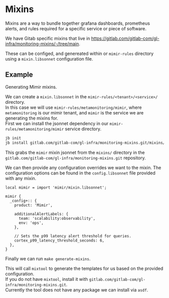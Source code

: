 # Mixins

Mixins are a way to bundle together grafana dashboards, prometheus alerts, and rules required for a specific service or piece of software.

We have Gitab specific mixins that live in https://gitlab.com/gitlab-com/gl-infra/monitoring-mixins/-/tree/main.

These can be configed, and genereated within or `mimir-rules` directory using a `mixin.libsonnet` configuration file.

## Example

Generating Mimir mixins.

We can create a `mixin.libsonnet` in the `mimir-rules/<tenant>/<service>/` directory.\
In this case we will use `mimir-rules/metamonitoring/mimir`, where `metamonitoring` is our mimir tenant, and `mimir` is the service we are generating the mixins for.\
First we can install the jsonnet dependency in our `mimir-rules/metamonitoring/mimir` service directory.

```bash
jb init
jb install gitlab.com/gitlab-com/gl-infra/monitoring-mixins.git/mixins/mimir@main
```

This grabs the `mimir` mixin jsonnet from the `mixins/` directory in the `gitlab.com/gitlab-com/gl-infra/monitoring-mixins.git` repository.

We can then provide any configuration overrides we want to the mixin. The configuration options can be found in the `config.libsonnet` file provided with any mixin.

```jsonnet
local mimir = import 'mimir/mixin.libsonnet';

mimir {
  _config+:: {
    product: 'Mimir',

    additionalAlertLabels: {
      team: 'scalability:observability',
      env: 'ops',
    },

    // Sets the p99 latency alert threshold for queries.
    cortex_p99_latency_threshold_seconds: 6,
  },
}
```

Finally we can run `make generate-mixins`.

This will call `mixtool` to generate the templates for us based on the provided configuration.\
If you do not have `mixtool`, install it with `gitlab.com/gitlab-com/gl-infra/monitoring-mixins.git`.\
Currently the tool does not have any package we can install via `asdf`.
